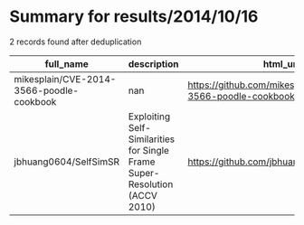
# Summary for results/2014/10/16
    
2 records found after deduplication

| full_name | description | html_url | matched_list | matched_count | pushed_at | size | stargazers_count | language | forks_count | vul_ids |
|------------------------------------------|----------------------------------------------------------------------------|-------------------------------------------------------------|----------------|-----------------|---------------------------|--------|--------------------|------------|---------------|-------------------|
| mikesplain/CVE-2014-3566-poodle-cookbook | nan | https://github.com/mikesplain/CVE-2014-3566-poodle-cookbook | ['cve-2'] | 1 | 2014-10-16 14:20:19+00:00 | 144 | 2 | Ruby | 0 | ['CVE-2014-3566'] |
| jbhuang0604/SelfSimSR | Exploiting Self-Similarities for Single Frame Super-Resolution (ACCV 2010) | https://github.com/jbhuang0604/SelfSimSR | ['exploit'] | 1 | 2014-10-16 06:46:10+00:00 | 55468 | 50 | C++ | 74 | [] |
